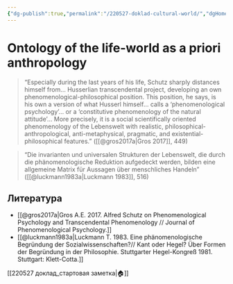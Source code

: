 ```yaml
---
{"dg-publish":true,"permalink":"/220527-doklad-cultural-world/","dgHomeLink":false,"dgPassFrontmatter":false}
---
```


# Ontology of the life-world as a priori anthropology
> “Especially during the last years of his life, Schutz sharply distances himself from… Husserlian transcendental project, developing an own phenomenological-philosophical position. This position, he says, is his own a version of what Husserl himself… calls a ‘phenomenological psychology’… or a ‘constitutive phenomenology of the natural attitude’… More precisely, it is a social scientifically oriented phenomenology of the Lebenswelt with realistic, philosophical-anthropological, anti-metaphysical, pragmatic, and existential-philosophical features.” ([[@gros2017a|Gros 2017]], 449)

> “Die invarianten und universalen Strukturen der Lebenswelt, die durch die phänomenologische Reduktion aufgedeckt werden, bilden eine allgemeine Matrix für Aussagen über menschliches Handeln” ([[@luckmann1983a|Luckmann 1983]], 516)


## Литература
- [[@gros2017a|Gros A.E. 2017. Alfred Schutz on Phenomenological Psychology and Transcendental Phenomenology // Journal of Phenomenological Psychology.]]
- [[@luckmann1983a|Luckmann T. 1983. Eine phänomenologische Begründung der Sozialwissenschaften?// Kant oder Hegel? Über Formen der Begründung in der Philosophie. Stuttgarter Hegel-Kongreß 1981. Stuttgart: Klett-Cotta.]]


[[220527 доклад_стартовая заметка|🏠]]